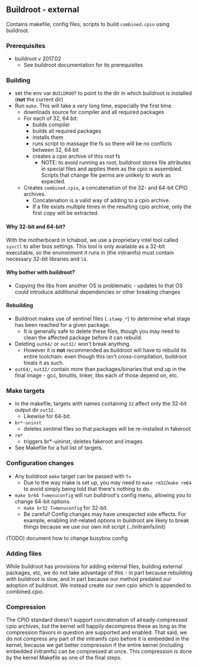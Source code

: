 ## Buildroot - external ##

Contains makefile, config files, scripts to build `combined.cpio` using buildroot.


### Prerequisites ###

* buildroot v 2017.02
    * See buildroot documentation for its prerequisites


### Building ###
* set the env var `BUILDROOT` to point to the dir in which buildroot is installed (**not** the current dir)
* Run `make`. This will take a _very_ long time, especially the first time.
    * downloads source for compiler and all required packages
    * For each of 32, 64 bit:
        * builds compiler
        * builds all required packages
        * installs them
        * runs script to massage the fs so there will be no conflicts between 32, 64 bit
        * creates a cpio archive of this root fs
            * NOTE: to avoid running as root, buildroot stores file attributes in special files and applies them as the cpio is assembled. Scripts that change file perms are unlikely to work as expected.
    * Creates `combined.cpio`, a concatenation of the 32- and 64-bit CPIO archives.
        * Concatenation is a valid way of adding to a cpio archive.
        * If a file exists multiple times in the resulting cpio archive, only the first copy will be extracted.


#### Why 32-bit and 64-bit? ####

With the motherboard in Ichabod, we use a proprietary intel tool called `sysctl` to alter bios settings.  This tool is only available as a 32-bit executable, so the environment it runs in (the initramfs) must contain necessary 32-bit libraries and `ld`.

#### Why bother with buildroot? ####

* Copying the libs from another OS is problematic - updates to that OS could introduce additional dependencies or other breaking changes

#### Rebuilding ####

* Buildroot makes use of sentinel files (`.stamp_*`) to determine what stage has been reached for a given package.
    * It is generally safe to delete these files, though you may need to clean the affected package before it can rebuild.
* Deleting `out64/` or `out32/` won't break anything.
    * However it is **not** recommended as buildroot will have to rebuild its entire toolchain: even though this isn't cross-compilation, buildroot treats it as such.
* `out64/`, `out32/` contain more than packages/binaries that end up in the final image - gcc, binutils, linker, libs each of those depend on, etc.

### Make targets ###

* In the makefile, targets with names containing `32` affect only the 32-bit output dir `out32`.
    * Likewise for 64-bit.
* `br*-uninst`
    * deletes sentinel files so that packages will be re-installed in fakeroot
* `rm*`
    * triggers br*-uininst, deletes fakeroot and images
* See Makefile for a full list of targets.

### Configuration changes ###
* Any buildroot `make` target can be passed with `T=`
    * Due to the way make is set up, you may need to `make rm32`/`make rm64` to avoid simply being told that there's nothing to do.
* `make br64 T=menuconfig` will run buildroot's config menu, allowing you to change 64-bit options.
    * `make br32 T=menuconfig` for 32-bit.
    * Be careful! Config changes may have unexpected side effects. For example, enabling init-related options in buildroot are likely to break things because we use our own init script (../initramfs/init)

(TODO) document how to change busybox config

### Adding files ###

While buildroot has provisions for adding external files, building external packages, etc, we do not take advantage of this - in part because rebuilding with buildroot is slow, and in part because our method predated our adoption of buildroot. We instead create our own cpio which is appended to combined.cpio.

### Compression ###

The CPIO standard doesn't support concatenation of already-compressed cpio archives, but the kernel will happily decompress these as long as the compression flavors in question are supported and enabled. That said, we do not compress any part of the initramfs cpio before it is embedded in the kernel, because we get better compression if the entire kernel (including embedded initramfs) can be compressed at once. This compression is done by the kernel Makefile as one of the final steps.
